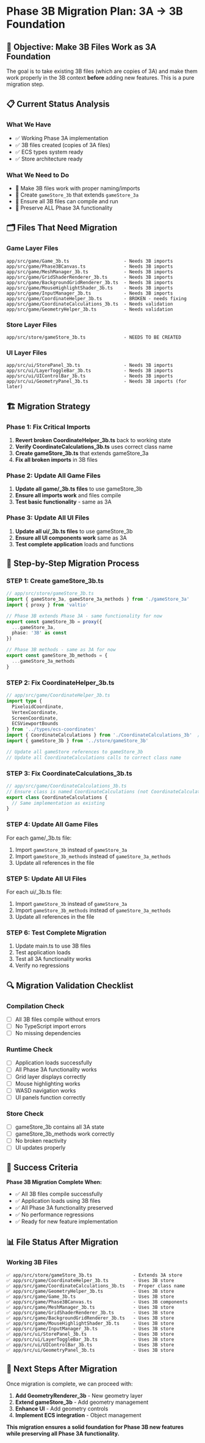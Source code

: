 # Phase 3B Migration Plan: 3A → 3B Foundation

## 🎯 **Objective: Make 3B Files Work as 3A Foundation**

The goal is to take existing 3B files (which are copies of 3A) and make them work properly in the 3B context **before** adding new features. This is a pure migration step.

## 📋 **Current Status Analysis**

### **What We Have**
- ✅ Working Phase 3A implementation
- ✅ 3B files created (copies of 3A files)
- ✅ ECS types system ready
- ✅ Store architecture ready

### **What We Need to Do**
- 🔧 Make 3B files work with proper naming/imports
- 🔧 Create `gameStore_3b` that extends `gameStore_3a`
- 🔧 Ensure all 3B files can compile and run
- 🔧 Preserve ALL Phase 3A functionality

## 🗂️ **Files That Need Migration**

### **Game Layer Files**
```
app/src/game/Game_3b.ts                    - Needs 3B imports
app/src/game/Phase3BCanvas.ts              - Needs 3B imports
app/src/game/MeshManager_3b.ts             - Needs 3B imports
app/src/game/GridShaderRenderer_3b.ts      - Needs 3B imports
app/src/game/BackgroundGridRenderer_3b.ts  - Needs 3B imports
app/src/game/MouseHighlightShader_3b.ts    - Needs 3B imports
app/src/game/InputManager_3b.ts            - Needs 3B imports
app/src/game/CoordinateHelper_3b.ts        - BROKEN - needs fixing
app/src/game/CoordinateCalculations_3b.ts  - Needs validation
app/src/game/GeometryHelper_3b.ts          - Needs validation
```

### **Store Layer Files**
```
app/src/store/gameStore_3b.ts              - NEEDS TO BE CREATED
```

### **UI Layer Files**
```
app/src/ui/StorePanel_3b.ts                - Needs 3B imports
app/src/ui/LayerToggleBar_3b.ts            - Needs 3B imports
app/src/ui/UIControlBar_3b.ts              - Needs 3B imports
app/src/ui/GeometryPanel_3b.ts             - Needs 3B imports (for later)
```

## 🏗️ **Migration Strategy**

### **Phase 1: Fix Critical Imports**
1. **Revert broken CoordinateHelper_3b.ts** back to working state
2. **Verify CoordinateCalculations_3b.ts** uses correct class name
3. **Create gameStore_3b.ts** that extends gameStore_3a
4. **Fix all broken imports** in 3B files

### **Phase 2: Update All Game Files**
1. **Update all game/_3b.ts files** to use gameStore_3b
2. **Ensure all imports work** and files compile
3. **Test basic functionality** - same as 3A

### **Phase 3: Update All UI Files**
1. **Update all ui/_3b.ts files** to use gameStore_3b
2. **Ensure all UI components work** same as 3A
3. **Test complete application** loads and functions

## 📝 **Step-by-Step Migration Process**

### **STEP 1: Create gameStore_3b.ts**
```typescript
// app/src/store/gameStore_3b.ts
import { gameStore_3a, gameStore_3a_methods } from './gameStore_3a'
import { proxy } from 'valtio'

// Phase 3B extends Phase 3A - same functionality for now
export const gameStore_3b = proxy({
  ...gameStore_3a,
  phase: '3B' as const
})

// Phase 3B methods - same as 3A for now
export const gameStore_3b_methods = {
  ...gameStore_3a_methods
}
```

### **STEP 2: Fix CoordinateHelper_3b.ts**
```typescript
// app/src/game/CoordinateHelper_3b.ts
import type {
  PixeloidCoordinate,
  VertexCoordinate,
  ScreenCoordinate,
  ECSViewportBounds
} from '../types/ecs-coordinates'
import { CoordinateCalculations } from './CoordinateCalculations_3b'  // Fix class name
import { gameStore_3b } from '../store/gameStore_3b'                   // Use 3B store

// Update all gameStore references to gameStore_3b
// Update all CoordinateCalculations calls to correct class name
```

### **STEP 3: Fix CoordinateCalculations_3b.ts**
```typescript
// app/src/game/CoordinateCalculations_3b.ts
// Ensure class is named CoordinateCalculations (not CoordinateCalculations_3b)
export class CoordinateCalculations {
  // Same implementation as existing
}
```

### **STEP 4: Update All Game Files**
For each game/_3b.ts file:
1. Import `gameStore_3b` instead of `gameStore_3a`
2. Import `gameStore_3b_methods` instead of `gameStore_3a_methods`
3. Update all references in the file

### **STEP 5: Update All UI Files**
For each ui/_3b.ts file:
1. Import `gameStore_3b` instead of `gameStore_3a`
2. Import `gameStore_3b_methods` instead of `gameStore_3a_methods`
3. Update all references in the file

### **STEP 6: Test Complete Migration**
1. Update main.ts to use 3B files
2. Test application loads
3. Test all 3A functionality works
4. Verify no regressions

## 🔍 **Migration Validation Checklist**

### **Compilation Check**
- [ ] All 3B files compile without errors
- [ ] No TypeScript import errors
- [ ] No missing dependencies

### **Runtime Check**
- [ ] Application loads successfully
- [ ] All Phase 3A functionality works
- [ ] Grid layer displays correctly
- [ ] Mouse highlighting works
- [ ] WASD navigation works
- [ ] UI panels function correctly

### **Store Check**
- [ ] gameStore_3b contains all 3A state
- [ ] gameStore_3b_methods work correctly
- [ ] No broken reactivity
- [ ] UI updates properly

## 🎯 **Success Criteria**

**Phase 3B Migration Complete When:**
- ✅ All 3B files compile successfully
- ✅ Application loads using 3B files
- ✅ All Phase 3A functionality preserved
- ✅ No performance regressions
- ✅ Ready for new feature implementation

## 📊 **File Status After Migration**

### **Working 3B Files**
```
✅ app/src/store/gameStore_3b.ts               - Extends 3A store
✅ app/src/game/CoordinateHelper_3b.ts         - Uses 3B store
✅ app/src/game/CoordinateCalculations_3b.ts   - Proper class name
✅ app/src/game/GeometryHelper_3b.ts           - Uses 3B store
✅ app/src/game/Game_3b.ts                     - Uses 3B store
✅ app/src/game/Phase3BCanvas.ts               - Uses 3B components
✅ app/src/game/MeshManager_3b.ts              - Uses 3B store
✅ app/src/game/GridShaderRenderer_3b.ts       - Uses 3B store
✅ app/src/game/BackgroundGridRenderer_3b.ts   - Uses 3B store
✅ app/src/game/MouseHighlightShader_3b.ts     - Uses 3B store
✅ app/src/game/InputManager_3b.ts             - Uses 3B store
✅ app/src/ui/StorePanel_3b.ts                 - Uses 3B store
✅ app/src/ui/LayerToggleBar_3b.ts             - Uses 3B store
✅ app/src/ui/UIControlBar_3b.ts               - Uses 3B store
✅ app/src/ui/GeometryPanel_3b.ts              - Uses 3B store
```

## 🚀 **Next Steps After Migration**

Once migration is complete, we can proceed with:
1. **Add GeometryRenderer_3b** - New geometry layer
2. **Extend gameStore_3b** - Add geometry management
3. **Enhance UI** - Add geometry controls
4. **Implement ECS integration** - Object management

**This migration ensures a solid foundation for Phase 3B new features while preserving all Phase 3A functionality.**
